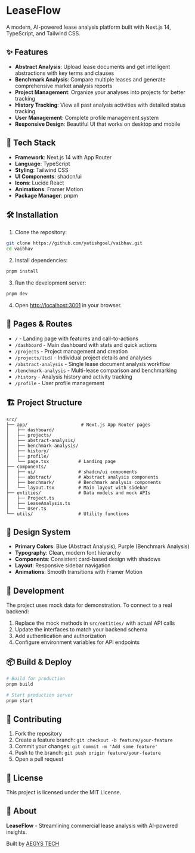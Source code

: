 # LeaseFlow

A modern, AI-powered lease analysis platform built with Next.js 14, TypeScript, and Tailwind CSS.

## ✨ Features

- **Abstract Analysis**: Upload lease documents and get intelligent abstractions with key terms and clauses
- **Benchmark Analysis**: Compare multiple leases and generate comprehensive market analysis reports
- **Project Management**: Organize your analyses into projects for better tracking
- **History Tracking**: View all past analysis activities with detailed status tracking
- **User Management**: Complete profile management system
- **Responsive Design**: Beautiful UI that works on desktop and mobile

## 🚀 Tech Stack

- **Framework**: Next.js 14 with App Router
- **Language**: TypeScript
- **Styling**: Tailwind CSS
- **UI Components**: shadcn/ui
- **Icons**: Lucide React
- **Animations**: Framer Motion
- **Package Manager**: pnpm

## 🛠️ Installation

1. Clone the repository:

```bash
git clone https://github.com/yatishgoel/vaibhav.git
cd vaibhav
```

2. Install dependencies:

```bash
pnpm install
```

3. Run the development server:

```bash
pnpm dev
```

4. Open [http://localhost:3001](http://localhost:3001) in your browser.

## 📱 Pages & Routes

- `/` - Landing page with features and call-to-actions
- `/dashboard` - Main dashboard with stats and quick actions
- `/projects` - Project management and creation
- `/projects/[id]` - Individual project details and analyses
- `/abstract-analysis` - Single lease document analysis workflow
- `/benchmark-analysis` - Multi-lease comparison and benchmarking
- `/history` - Analysis history and activity tracking
- `/profile` - User profile management

## 🏗️ Project Structure

```
src/
├── app/                    # Next.js App Router pages
│   ├── dashboard/
│   ├── projects/
│   ├── abstract-analysis/
│   ├── benchmark-analysis/
│   ├── history/
│   ├── profile/
│   └── page.tsx           # Landing page
├── components/
│   ├── ui/                # shadcn/ui components
│   ├── abstract/          # Abstract analysis components
│   ├── benchmark/         # Benchmark analysis components
│   └── layout.tsx         # Main layout with sidebar
├── entities/              # Data models and mock APIs
│   ├── Project.ts
│   ├── LeaseAnalysis.ts
│   └── User.ts
└── utils/                 # Utility functions
```

## 🎨 Design System

- **Primary Colors**: Blue (Abstract Analysis), Purple (Benchmark Analysis)
- **Typography**: Clean, modern font hierarchy
- **Components**: Consistent card-based design with shadows
- **Layout**: Responsive sidebar navigation
- **Animations**: Smooth transitions with Framer Motion

## 🔧 Development

The project uses mock data for demonstration. To connect to a real backend:

1. Replace the mock methods in `src/entities/` with actual API calls
2. Update the interfaces to match your backend schema
3. Add authentication and authorization
4. Configure environment variables for API endpoints

## 📦 Build & Deploy

```bash
# Build for production
pnpm build

# Start production server
pnpm start
```

## 🤝 Contributing

1. Fork the repository
2. Create a feature branch: `git checkout -b feature/your-feature`
3. Commit your changes: `git commit -m 'Add some feature'`
4. Push to the branch: `git push origin feature/your-feature`
5. Open a pull request

## 📄 License

This project is licensed under the MIT License.

## 🏢 About

**LeaseFlow** - Streamlining commercial lease analysis with AI-powered insights.

Built by [AEGYS TECH](mailto:vaibhav@aegystech.com)
